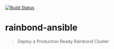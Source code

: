 [![Build Status](https://travis-ci.org/goodrain/rainbond-ansible.svg?branch=master)](https://travis-ci.org/goodrain/rainbond-ansible)

# rainbond-ansible

> Deploy a Production Ready Rainbond Cluster

